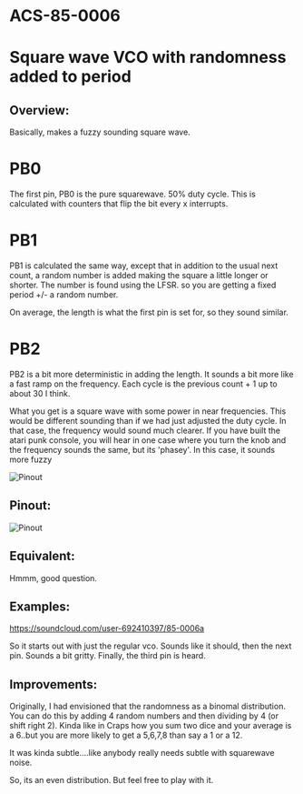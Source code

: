 # ACS-85-0006
Square wave VCO with randomness added to period
==============

## Overview:
Basically, makes a fuzzy sounding square wave.


# PB0
The first pin, PB0 is the pure squarewave. 50% duty cycle.
This is calculated with counters that flip the bit every x interrupts.

# PB1 
PB1 is calculated the same way, except that in addition to the usual next count, a random number is 
added making the square a little longer or shorter.  The number is found using the LFSR.
so you are getting a fixed period +/- a random number.

On average, the length is what the first pin is set for, so they sound similar.

# PB2
PB2 is a bit more deterministic in adding the length.  It sounds a bit more like a fast ramp on the frequency.
Each cycle is the previous count + 1 up to about 30 I think.

What you get is a square wave with some power in near frequencies.  This would be different sounding than if we had just
adjusted the duty cycle.  In that case, the frequency would sound much clearer.  If you have built the atari punk console, you will hear
in one case where you turn the knob and the frequency sounds the same, but its 'phasey'.  In this case, it sounds more fuzzy


![Pinout](https://github.com/robstave/ArduinoComponentSketches/blob/master/ACS-85%20ATTiny85%20sketches/ACS-85-0006/images/ACS-85-0006-period.png)
 

## Pinout:
![Pinout](https://github.com/robstave/ArduinoComponentSketches/blob/master/ACS-85%20ATTiny85%20sketches/ACS-85-0006/images/ACS-85-0006.png)

## Equivalent:

Hmmm, good question.

## Examples:

 https://soundcloud.com/user-692410397/85-0006a

 So it starts out with just the regular vco.  Sounds like it should, then the next
 pin. Sounds a bit gritty.  Finally, the third pin is heard.


## Improvements:

Originally, I had envisioned that the randomness as a binomal distribution.
You can do this by adding 4 random numbers and then dividing by 4  (or shift right 2).  Kinda like in Craps how you sum two dice and your average is a 6..but you are more likely to get a 5,6,7,8 than say a 1 or a 12.

It was kinda subtle....like anybody really needs subtle with squarewave noise.

So, its an even distribution.  But feel free to play with it.

 